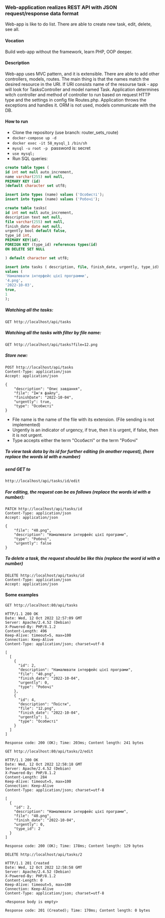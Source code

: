 ### Web-application realizes REST API with JSON request/response data format
Web-app is like to do list. There are able to create new task, edit, delete, see all.

#### Vocation
Build web-app without the framework, learn PHP, OOP deeper.

#### Description
Web-app uses MVC pattern, and it is extensible. There are able to add other controllers, models, routes.
The main thing is that the names match the desired resource in the URI. If URI consists name of the resourse
task - app will look for TasksController and model named Task. Application determines witch controller and
method of controller to run based on request HTTP type and the settings in config file Routes.php. Application throws
the exceptions and handles it. ORM is not used, models communicate with the DB.

#### How to run

* Clone the repository (use branch: router_sets_route)
* ```docker-compose up -d```
* ```docker exec -it 58_mysql_1 /bin/sh```
* ```mysql -u root -p ``` password is: secret
* ```use mysql;```
* Run SQL queries:
```sql
create table types (
id int not null auto_increment,
name varchar(255) not null,
PRIMARY KEY (id)
)default character set utf8;

insert into types (name) values ('Особисті');
insert into types (name) values ('Робочі');

create table tasks(
id int not null auto_increment,
description text not null,
file varchar(255) not null,
finish_date date not null,
urgently bool default false,
type_id int,
PRIMARY KEY(id),
FOREIGN KEY (type_id) references types(id)
ON DELETE SET NULL

) default character set utf8;

insert into tasks ( description, file, finish_date, urgently, type_id)
values (
'Намалювати інтерфейс цієї программи',
'4.png',
'2022-10-03',
true,
1
);
```
##### Watching all the tasks:
```http request
GET http://localhost/api/tasks
```
##### Watching all the tasks with filter by file name:
```http request
GET http://localhost/api/tasks?file=12.png
```
##### Store new:
```http request
POST http://localhost/api/tasks
Content-Type: application/json
Accept: application/json

{
    "description": "Опис завдання",
    "file": "Ім'я файлу",
    "finishDate": "2022-10-04",
    "urgently": true,
    "type": "Особисті"
}

```
* File name is the name of the file with its extension. (File sending is not implemented)
* Urgently is an indicator of urgency, if true, then it is urgent, if false, then it is not urgent.
* Type accepts either the term "Особисті" or the term "Робочі"

##### To view task data by its id for further editing (in another request), (here replace the words id with a number)
##### send GET to
```http request
http://localhost/api/tasks/id/edit
```
##### For editing, the request can be as follows (replace the words id with a number):
````http request
PATCH http://localhost/api/tasks/id
Content-Type: application/json
Accept: application/json

{
    "file": "40.png",
    "description": "Намалювати інтерфейс цієї програми",
    "type": "Робочі",
    "urgently": false
}
````
##### To delete a task, the request should be like this (replace the word id with a number)
```http request
DELETE http://localhost/api/tasks/id
Content-Type: application/json
Accept: application/json
```
#### Some examples
```http request
GET http://localhost:80/api/tasks

HTTP/1.1 200 OK
Date: Wed, 12 Oct 2022 12:57:09 GMT
Server: Apache/2.4.52 (Debian)
X-Powered-By: PHP/8.1.2
Content-Length: 496
Keep-Alive: timeout=5, max=100
Connection: Keep-Alive
Content-Type: application/json; charset=utf-8

[
  [
    {
      "id": 2,
      "description": "Намалювати інтерфейс цієї програми",
      "file": "40.png",
      "finish_date": "2022-10-04",
      "urgently": 0,
      "type": "Робочі"
    },
    {
      "id": 4,
      "description": "Поїсти",
      "file": "12.png",
      "finish_date": "2022-10-04",
      "urgently": 1,
      "type": "Особисті"
    }
  ]
]

Response code: 200 (OK); Time: 203ms; Content length: 241 bytes
```
```http request
GET http://localhost:80/api/tasks/2/edit

HTTP/1.1 200 OK
Date: Wed, 12 Oct 2022 12:58:18 GMT
Server: Apache/2.4.52 (Debian)
X-Powered-By: PHP/8.1.2
Content-Length: 284
Keep-Alive: timeout=5, max=100
Connection: Keep-Alive
Content-Type: application/json; charset=utf-8

[
  {
    "id": 2,
    "description": "Намалювати інтерфейс цієї програми",
    "file": "40.png",
    "finish_date": "2022-10-04",
    "urgently": 0,
    "type_id": 2
  }
]

Response code: 200 (OK); Time: 178ms; Content length: 129 bytes
```
```http request
DELETE http://localhost/api/tasks/2

HTTP/1.1 201 Created
Date: Wed, 12 Oct 2022 12:58:58 GMT
Server: Apache/2.4.52 (Debian)
X-Powered-By: PHP/8.1.2
Content-Length: 0
Keep-Alive: timeout=5, max=100
Connection: Keep-Alive
Content-Type: application/json; charset=utf-8

<Response body is empty>

Response code: 201 (Created); Time: 170ms; Content length: 0 bytes
```
